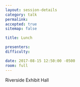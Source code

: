 ```yaml
---
layout: session-details
category: talk
permalink:
accepted: true
sitemap: false

title: Lunch

presenters:
difficulty:

date: 2017-08-15 12:50:00 -0500
room: full
---
```

Riverside Exhibit Hall
